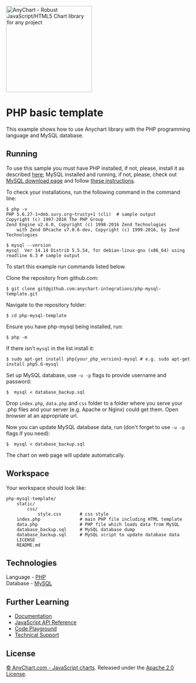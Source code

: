 [<img src="https://cdn.anychart.com/images/logo-transparent-segoe.png?2" width="234px" alt="AnyChart - Robust JavaScript/HTML5 Chart library for any project">](https://anychart.com)
# PHP basic template

This example shows how to use Anychart library with the PHP programming language and MySQL database.

## Running

To use this sample you must have PHP installed, if not, please, install it as described [here](http://php.net/manual/en/faq.installation.php);
MySQL installed and running, if not, please, check out [MySQL download page](https://dev.mysql.com/downloads/installer/) and follow [these instructions](http://dev.mysql.com/doc/refman/5.7/en/installing.html).

To check your installations, run the following command in the command line:
```
$ php -v
PHP 5.6.27-1+deb.sury.org~trusty+1 (cli)  # sample output
Copyright (c) 1997-2016 The PHP Group
Zend Engine v2.6.0, Copyright (c) 1998-2016 Zend Technologies
    with Zend OPcache v7.0.6-dev, Copyright (c) 1999-2016, by Zend Technologies

$ mysql --version
mysql  Ver 14.14 Distrib 5.5.54, for debian-linux-gnu (x86_64) using readline 6.3 # sample output
```

To start this example run commands listed below.

Clone the repository from github.com:
```
$ git clone git@github.com:anychart-integrations/php-mysql-template.git
```

Navigate to the repository folder:
```
$ cd php-mysql-template
```

Ensure you have php-mysql being installed, run:
```
$ php -m
```
If there isn't `mysql` in the list install it:
```
$ sudo apt-get install php{your_php_version}-mysql # e.g. sudo apt-get install php5.6-mysql
```

Set up MySQL database, use `-u -p` flags to provide username and password:
```
$  mysql < database_backup.sql
```

Drop `index.php`, `data.php` and `css` folder to a folder where you serve your .php files and your server (e.g. Apache or Nginx) could get them.
Open browser at an appropriate url.

Now you can update MySQL database data, run (don't forget to use `-u -p` flags if you need):
```
$  mysql < database_backup.sql
```
The chart on web page will update automatically.

## Workspace
Your workspace should look like:
```
php-mysql-template/
    static/
        css/
            style.css		# css style
    index.php				# main PHP file including HTML template
    data.php				# PHP file which loads data from MySQL
    database_backup.sql     # MySQL database dump
    database_backup.sql		# MySQL script to update database data
    LICENSE
    README.md
```

## Technologies
Language - [PHP](http://php.net)<br />
Database - [MySQL](https://www.mysql.com/)<br />

## Further Learning
* [Documentation](https://docs.anychart.com)
* [JavaScript API Reference](https://api.anychart.com)
* [Code Playground](https://playground.anychart.com)
* [Technical Support](https://anychart.com/support)

## License
[© AnyChart.com - JavaScript charts](http://www.anychart.com). Released under the [Apache 2.0 License](https://github.com/anychart-integrations/php-mysql-template/blob/master/LICENSE).
